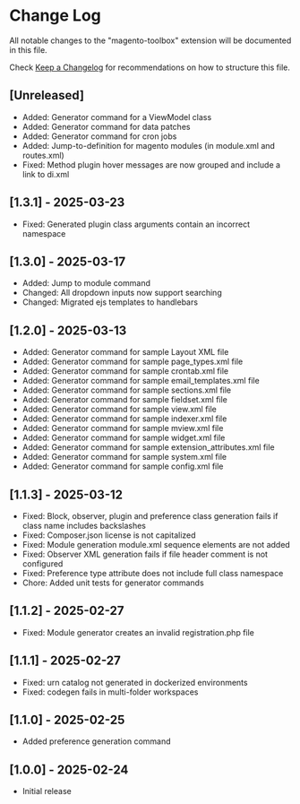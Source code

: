 # Change Log

All notable changes to the "magento-toolbox" extension will be documented in this file.

Check [Keep a Changelog](http://keepachangelog.com/) for recommendations on how to structure this file.

## [Unreleased]
- Added: Generator command for a ViewModel class
- Added: Generator command for data patches
- Added: Generator command for cron jobs
- Added: Jump-to-definition for magento modules (in module.xml and routes.xml)
- Fixed: Method plugin hover messages are now grouped and include a link to di.xml

## [1.3.1] - 2025-03-23
- Fixed: Generated plugin class arguments contain an incorrect namespace

## [1.3.0] - 2025-03-17

- Added: Jump to module command
- Changed: All dropdown inputs now support searching
- Changed: Migrated ejs templates to handlebars

## [1.2.0] - 2025-03-13

- Added: Generator command for sample Layout XML file
- Added: Generator command for sample page_types.xml file
- Added: Generator command for sample crontab.xml file
- Added: Generator command for sample email_templates.xml file
- Added: Generator command for sample sections.xml file
- Added: Generator command for sample fieldset.xml file
- Added: Generator command for sample view.xml file
- Added: Generator command for sample indexer.xml file
- Added: Generator command for sample mview.xml file
- Added: Generator command for sample widget.xml file
- Added: Generator command for sample extension_attributes.xml file
- Added: Generator command for sample system.xml file
- Added: Generator command for sample config.xml file

## [1.1.3] - 2025-03-12

- Fixed: Block, observer, plugin and preference class generation fails if class name includes backslashes
- Fixed: Composer.json license is not capitalized
- Fixed: Module generation module.xml sequence elements are not added
- Fixed: Observer XML generation fails if file header comment is not configured
- Fixed: Preference type attribute does not include full class namespace
- Chore: Added unit tests for generator commands

## [1.1.2] - 2025-02-27

- Fixed: Module generator creates an invalid registration.php file

## [1.1.1] - 2025-02-27

- Fixed: urn catalog not generated in dockerized environments
- Fixed: codegen fails in multi-folder workspaces

## [1.1.0] - 2025-02-25

- Added preference generation command

## [1.0.0] - 2025-02-24

- Initial release
